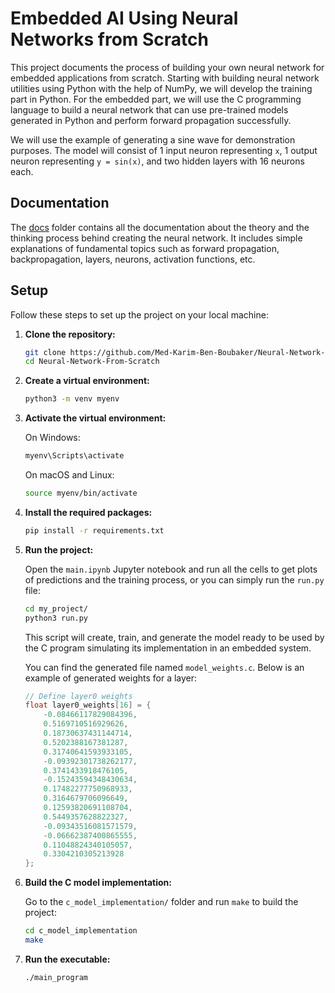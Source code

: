 # Embedded AI Using Neural Networks from Scratch

This project documents the process of building your own neural network for embedded applications from scratch. Starting with building neural network utilities using Python with the help of NumPy, we will develop the training part in Python. For the embedded part, we will use the C programming language to build a neural network that can use pre-trained models generated in Python and perform forward propagation successfully.

We will use the example of generating a sine wave for demonstration purposes. The model will consist of 1 input neuron representing `x`, 1 output neuron representing `y = sin(x)`, and two hidden layers with 16 neurons each.

## Documentation

The [docs](docs/documentation.md) folder contains all the documentation about the theory and the thinking process behind creating the neural network. It includes simple explanations of fundamental topics such as forward propagation, backpropagation, layers, neurons, activation functions, etc.

## Setup

Follow these steps to set up the project on your local machine:

1. **Clone the repository:**

    ```sh
    git clone https://github.com/Med-Karim-Ben-Boubaker/Neural-Network-From-Scratch.git
    cd Neural-Network-From-Scratch
    ```

2. **Create a virtual environment:**

    ```sh
    python3 -m venv myenv
    ```

3. **Activate the virtual environment:**

    On Windows:
    ```sh
    myenv\Scripts\activate
    ```

    On macOS and Linux:
    ```sh
    source myenv/bin/activate
    ```

4. **Install the required packages:**

    ```sh
    pip install -r requirements.txt
    ```

5. **Run the project:**

    Open the `main.ipynb` Jupyter notebook and run all the cells to get plots of predictions and the training process, or you can simply run the `run.py` file:

    ```sh
    cd my_project/
    python3 run.py
    ```

    This script will create, train, and generate the model ready to be used by the C program simulating its implementation in an embedded system.

    You can find the generated file named `model_weights.c`. Below is an example of generated weights for a layer:

    ```c
    // Define layer0 weights
    float layer0_weights[16] = {
        -0.08466117829084396,
        0.5169710516929626,
        0.18730637431144714,
        0.5202388167381287,
        0.31740641593933105,
        -0.09392301738262177,
        0.3741433918476105,
        -0.15243594348430634,
        0.17482277750968933,
        0.3164679706096649,
        0.12593820691108704,
        0.5449357628822327,
        -0.09343516081571579,
        -0.06662387400865555,
        0.11048824340105057,
        0.3304210305213928
    };
    ```

6. **Build the C model implementation:**

    Go to the `c_model_implementation/` folder and run `make` to build the project:

    ```sh
    cd c_model_implementation
    make
    ```

7. **Run the executable:**

    ```sh
    ./main_program
    ```

